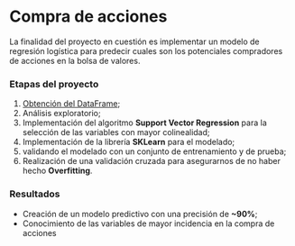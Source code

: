 # Compra de acciones

La finalidad del proyecto en cuestión es implementar un modelo de regresión logística para predecir cuales son los potenciales compradores de acciones en la bolsa de valores.

### Etapas del proyecto
1. [Obtención del DataFrame](https://github.com/emaro03/python-ml-course/tree/master/datasets/bank);
2. Análisis exploratorio;
3. Implementación del algoritmo **Support Vector Regression** para la selección de las variables con mayor colinealidad;
4. Implementación de la librería **SKLearn** para el modelado;
5. validando el modelado con un conjunto de entrenamiento y de prueba;
6. Realización de una validación cruzada para asegurarnos de no haber hecho **Overfitting**.

### Resultados

* Creación de un modelo predictivo con una precisión de **~90%**;
* Conocimiento de las variables de mayor incidencia en la compra de acciones

